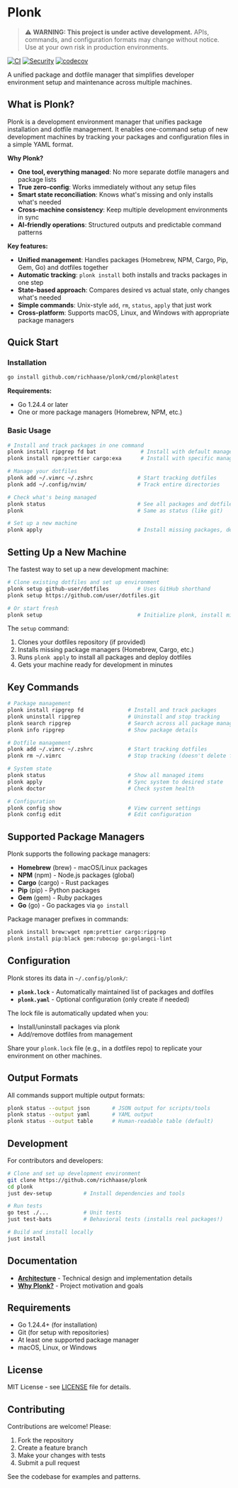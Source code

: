 # Plonk

> ⚠️ **WARNING: This project is under active development.** APIs, commands, and configuration formats may change without notice. Use at your own risk in production environments.

[![CI](https://github.com/richhaase/plonk/workflows/CI/badge.svg)](https://github.com/richhaase/plonk/actions)
[![Security](https://github.com/richhaase/plonk/workflows/Security%20Check/badge.svg)](https://github.com/richhaase/plonk/actions)
[![codecov](https://codecov.io/gh/richhaase/plonk/branch/main/graph/badge.svg)](https://codecov.io/gh/richhaase/plonk)

A unified package and dotfile manager that simplifies developer environment setup and maintenance across multiple machines.

## What is Plonk?

Plonk is a development environment manager that unifies package installation and dotfile management. It enables one-command setup of new development machines by tracking your packages and configuration files in a simple YAML format.

**Why Plonk?**
- **One tool, everything managed**: No more separate dotfile managers and package lists
- **True zero-config**: Works immediately without any setup files
- **Smart state reconciliation**: Knows what's missing and only installs what's needed
- **Cross-machine consistency**: Keep multiple development environments in sync
- **AI-friendly operations**: Structured outputs and predictable command patterns

**Key features:**
- **Unified management**: Handles packages (Homebrew, NPM, Cargo, Pip, Gem, Go) and dotfiles together
- **Automatic tracking**: `plonk install` both installs and tracks packages in one step
- **State-based approach**: Compares desired vs actual state, only changes what's needed
- **Simple commands**: Unix-style `add`, `rm`, `status`, `apply` that just work
- **Cross-platform**: Supports macOS, Linux, and Windows with appropriate package managers

## Quick Start

### Installation

```bash
go install github.com/richhaase/plonk/cmd/plonk@latest
```

**Requirements:**
- Go 1.24.4 or later
- One or more package managers (Homebrew, NPM, etc.)

### Basic Usage

```bash
# Install and track packages in one command
plonk install ripgrep fd bat              # Install with default manager (Homebrew)
plonk install npm:prettier cargo:exa      # Install with specific managers

# Manage your dotfiles
plonk add ~/.vimrc ~/.zshrc              # Start tracking dotfiles
plonk add ~/.config/nvim/                # Track entire directories

# Check what's being managed
plonk status                             # See all packages and dotfiles
plonk                                    # Same as status (like git)

# Set up a new machine
plonk apply                              # Install missing packages, deploy dotfiles
```

## Setting Up a New Machine

The fastest way to set up a new development machine:

```bash
# Clone existing dotfiles and set up environment
plonk setup github-user/dotfiles         # Uses GitHub shorthand
plonk setup https://github.com/user/dotfiles.git

# Or start fresh
plonk setup                              # Initialize plonk, install missing tools
```

The `setup` command:
1. Clones your dotfiles repository (if provided)
2. Installs missing package managers (Homebrew, Cargo, etc.)
3. Runs `plonk apply` to install all packages and deploy dotfiles
4. Gets your machine ready for development in minutes

## Key Commands

```bash
# Package management
plonk install ripgrep fd              # Install and track packages
plonk uninstall ripgrep               # Uninstall and stop tracking
plonk search ripgrep                  # Search across all package managers
plonk info ripgrep                    # Show package details

# Dotfile management
plonk add ~/.vimrc ~/.zshrc           # Start tracking dotfiles
plonk rm ~/.vimrc                     # Stop tracking (doesn't delete file)

# System state
plonk status                          # Show all managed items
plonk apply                           # Sync system to desired state
plonk doctor                          # Check system health

# Configuration
plonk config show                     # View current settings
plonk config edit                     # Edit configuration
```

## Supported Package Managers

Plonk supports the following package managers:
- **Homebrew** (brew) - macOS/Linux packages
- **NPM** (npm) - Node.js packages (global)
- **Cargo** (cargo) - Rust packages
- **Pip** (pip) - Python packages
- **Gem** (gem) - Ruby packages
- **Go** (go) - Go packages via `go install`

Package manager prefixes in commands:
```bash
plonk install brew:wget npm:prettier cargo:ripgrep
plonk install pip:black gem:rubocop go:golangci-lint
```

## Configuration

Plonk stores its data in `~/.config/plonk/`:
- **`plonk.lock`** - Automatically maintained list of packages and dotfiles
- **`plonk.yaml`** - Optional configuration (only create if needed)

The lock file is automatically updated when you:
- Install/uninstall packages via plonk
- Add/remove dotfiles from management

Share your `plonk.lock` file (e.g., in a dotfiles repo) to replicate your environment on other machines.

## Output Formats

All commands support multiple output formats:

```bash
plonk status --output json       # JSON output for scripts/tools
plonk status --output yaml       # YAML output
plonk status --output table      # Human-readable table (default)
```

## Development

For contributors and developers:

```bash
# Clone and set up development environment
git clone https://github.com/richhaase/plonk
cd plonk
just dev-setup          # Install dependencies and tools

# Run tests
go test ./...           # Unit tests
just test-bats          # Behavioral tests (installs real packages!)

# Build and install locally
just install
```

## Documentation

- **[Architecture](docs/ARCHITECTURE.md)** - Technical design and implementation details
- **[Why Plonk?](docs/why-plonk.md)** - Project motivation and goals

## Requirements

- Go 1.24.4+ (for installation)
- Git (for setup with repositories)
- At least one supported package manager
- macOS, Linux, or Windows

## License

MIT License - see [LICENSE](LICENSE) file for details.

## Contributing

Contributions are welcome! Please:
1. Fork the repository
2. Create a feature branch
3. Make your changes with tests
4. Submit a pull request

See the codebase for examples and patterns.
